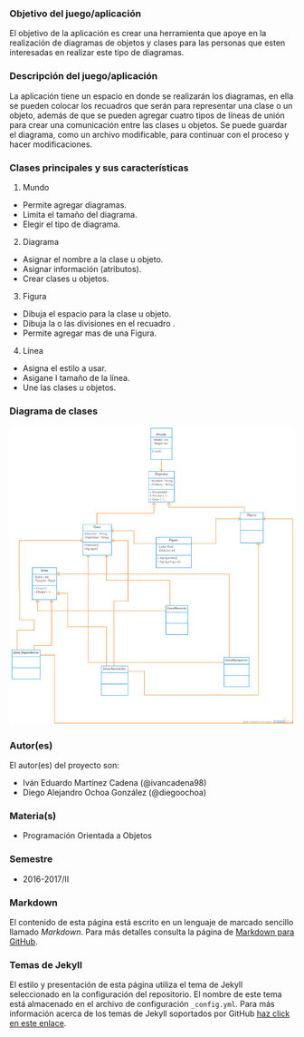 ### Objetivo del juego/aplicación
El objetivo de la aplicación es crear una herramienta que apoye en la realización de diagramas de objetos y clases para las personas que esten interesadas en realizar este tipo de diagramas.

### Descripción del juego/aplicación
La aplicación tiene un espacio en donde se realizarán los diagramas, en ella se pueden colocar los recuadros que serán para representar una clase o un objeto, además de que se pueden agregar cuatro tipos de líneas de unión para crear una comunicación entre las clases u objetos.
Se puede guardar el diagrama, como un archivo modificable, para continuar con el proceso y hacer modificaciones.

### Clases principales y sus características
1. Mundo
* Permite agregar diagramas.
* Limita el tamaño del diagrama.
* Elegir el tipo de diagrama.

2. Diagrama
* Asignar el nombre a la clase u objeto.
* Asignar información (atributos).
* Crear clases u objetos.

3. Figura
* Dibuja el espacio para la clase u objeto.
* Dibuja la o las divisiones en el recuadro .
* Permite agregar mas de una Figura.

4. Línea
* Asigna el estilo a usar.
* Asigane l tamaño de la línea.
* Une las clases u objetos.


### Diagrama de clases
![Diagrama de clases](https://github.com/acominf/EditorUML/blob/master/DigramaUML/Editor%20Diagramas%20Clases%20y%20Objetos.jpg)

### Autor(es)
El autor(es) del proyecto son:
- Iván Eduardo Martínez Cadena (@ivancadena98)
- Diego Alejandro Ochoa González (@diegoochoa)

### Materia(s)
- Programación Orientada a Objetos

### Semestre
- 2016-2017/II

### Markdown
El contenido de esta página está escrito en un lenguaje de marcado sencillo llamado *Markdown*. Para más detalles consulta la página de [Markdown para GitHub](https://guides.github.com/features/mastering-markdown/).

### Temas de Jekyll
El estilo y presentación de esta página utiliza el tema de Jekyll seleccionado en la configuración del repositorio. El nombre de este tema está almacenado en el archivo de configuración `_config.yml`. Para más información acerca de los temas de Jekyll soportados por GitHub [haz click en este enlace](https://pages.github.com/themes/).
